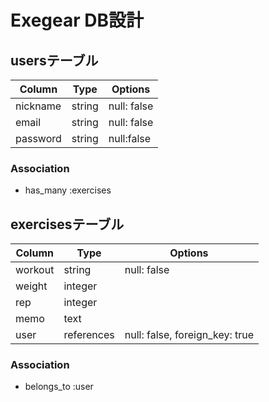 # Exegear DB設計


## usersテーブル
|Column|Type|Options|
|------|----|-------|
|nickname|string|null: false|
|email|string|null: false|
|password|string|null:false|
### Association
- has_many :exercises


## exercisesテーブル
|Column|Type|Options|
|------|----|-------|
|workout|string|null: false|
|weight|integer||
|rep|integer||
|memo|text||
|user|references|null: false, foreign_key: true|
### Association
- belongs_to :user


<!-- ※workout:種目 -->
<!-- ※weight:重さ kg -->
<!-- ※rep:回数 -->
<!-- ※memo:メモ -->
